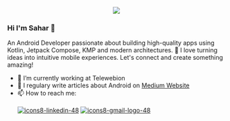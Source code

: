 
<p align="center">
  <img src="https://github.com/user-attachments/assets/f1de2753-903a-4a86-9845-61ec2c036fbc" />
</p>

### Hi I'm Sahar 👋
An Android Developer passionate about building high-quality apps using Kotlin, Jetpack Compose, KMP and modern architectures. 🚀 I love turning ideas into intuitive mobile experiences. Let's connect and create something amazing! 
* 🔭 I’m currently working at Telewebion
* 📝 I regulary write articles about Android on [Medium Website](https://medium.com/@sahar.asadian90)
* 📫 How to reach me:  </br></br>
[![icons8-linkedin-48](https://user-images.githubusercontent.com/63088252/204487161-30f8b2cb-28c1-4100-8968-dd4e4d6289b2.png)](https://www.linkedin.com/in/sahar-asadian/)
[![icons8-gmail-logo-48](https://user-images.githubusercontent.com/63088252/204491561-184a5547-98b2-42ea-9774-81e616e8bd9d.png)](mailto:sahar.asadian90@gmail.com)












<!--
**sahar-as/sahar-as** is a ✨ _special_ ✨ repository because its `README.md` (this file) appears on your GitHub profile.

Here are some ideas to get you started:

- 🔭 I’m currently working on ...
- 🌱 I’m currently learning ...
- 👯 I’m looking to collaborate on ...
- 🤔 I’m looking for help with ...
- 💬 Ask me about ...
- 📫 How to reach me: ...
- 😄 Pronouns: ...
- ⚡ Fun fact: ...
-->
